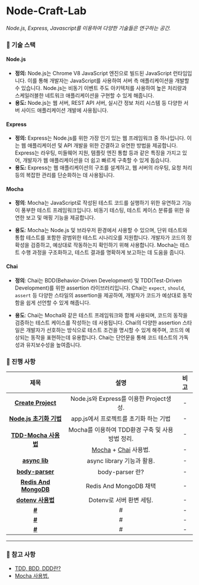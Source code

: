 # Node-Craft-Lab
*Node.js, Express, Javascript를 이용하여 다양한 기술들은 연구하는 공간.*

### 📌 기술 스택

#### Node.js

- **정의:** Node.js는 Chrome V8 JavaScript 엔진으로 빌드된 JavaScript 런타임입니다. 이를 통해 개발자는 JavaScript를 사용하여 서버 측 애플리케이션을 개발할 수 있습니다. Node.js는 비동기 이벤트 주도 아키텍처를 사용하여 높은 처리량과 스케일러블한 네트워크 애플리케이션을 구현할 수 있게 해줍니다.
- **용도:** Node.js는 웹 서버, REST API 서버, 실시간 정보 처리 시스템 등 다양한 서버 사이드 애플리케이션 개발에 사용됩니다.

#### Express

- **정의:** Express는 Node.js를 위한 가장 인기 있는 웹 프레임워크 중 하나입니다. 이는 웹 애플리케이션 및 API 개발을 위한 간결하고 유연한 방법을 제공합니다. Express는 라우팅, 미들웨어 지원, 템플릿 엔진 통합 등과 같은 특징을 가지고 있어, 개발자가 웹 애플리케이션을 더 쉽고 빠르게 구축할 수 있게 돕습니다.
- **용도:** Express는 웹 애플리케이션의 구조를 설계하고, 웹 서버의 라우팅, 요청 처리 등의 복잡한 관리를 단순화하는 데 사용됩니다.

#### Mocha

- **정의**: Mocha는 JavaScript로 작성된 테스트 코드를 실행하기 위한 유연하고 기능이 풍부한 테스트 프레임워크입니다. 비동기 테스팅, 테스트 케이스 분류를 위한 유연한 보고 및 매핑 기능을 제공합니다.

- **용도**: Mocha는 Node.js 및 브라우저 환경에서 사용할 수 있으며, 단위 테스트와 통합 테스트를 포함한 광범위한 테스트 시나리오를 지원합니다. 개발자가 코드의 정확성을 검증하고, 예상대로 작동하는지 확인하기 위해 사용합니다. Mocha는 테스트 수행 과정을 구조화하고, 테스트 결과를 명확하게 보고하는 데 도움을 줍니다.

#### Chai

- **정의**: Chai는 BDD(Behavior-Driven Development) 및 TDD(Test-Driven Development)를 위한 assertion 라이브러리입니다. Chai는 `expect`, `should`, `assert` 등 다양한 스타일의 assertion을 제공하여, 개발자가 코드가 예상대로 동작함을 쉽게 선언할 수 있게 해줍니다.

- **용도**: Chai는 Mocha와 같은 테스트 프레임워크와 함께 사용되며, 코드의 동작을 검증하는 테스트 케이스를 작성하는 데 사용됩니다. Chai의 다양한 assertion 스타일은 개발자가 선호하는 방식으로 테스트 조건을 명시할 수 있게 해주며, 코드의 예상되는 동작을 표현하는데 유용합니다. Chai는 단언문을 통해 코드 테스트의 가독성과 유지보수성을 높여줍니다.

### 📌 진행 사항

<table style="text-align: center;">
    <thead>
        <tr>
            <th>제목</th>
            <th>설명</th>
            <th>비고</th>
        </tr>
    </thead>
    <tbody>
        <tr>
            <td><a href="doc/01_Create_Project.md"><strong>Create Project</strong></a></td>
            <td>Node.js와 Express를 이용한 Project생성.</td>
            <td>-</td>
        </tr>
        <tr>
            <td><a href="./doc/02_Node_초기화_기법.md"><strong>Node.js 초기화 기법</strong></a></td>
            <td>app.js에서 프로젝트를 초기화 하는 기법 </td>
            <td>-</td>
        </tr>
        <tr>
            <td rowspan="2"><a href="doc/03_TDD-Mocha.md"><strong>TDD-Mocha 사용법</strong></a></td>
            <td>Mocha를 이용하여 TDD환경 구축 및 사용방법 정리.</td>
            <td>-</td>
        </tr>
        <tr>
            <td>
                <a href="./doc/04_Mocha_사용법.md">Mocha</a> +
                <a href="./doc/05_Chai_사용법.md">Chai</a> 사용법.
            </td>
            <td>-</td>
        </tr>
        <tr>
            <td><a href="./doc/06_async-lib.md"><strong>async lib</strong></a></td>
            <td>async library 기능과 활용.</td>
            <td>-</td>
        </tr>
        <tr>
            <td><a href="./doc/07_body-parser.md"><strong>body-parser</strong></a></td>
            <td>body-parser 란?</td>
            <td>-</td>
        </tr>
        <tr>
            <td><a href="./doc/08_Redis_And_MongoDB.md"><strong>Redis And MongoDB</strong></a></td>
            <td>Redis And MongoDB 채택</td>
            <td>-</td>
        </tr>
        <tr>
            <td><a href="./doc/09_dotenv_사용법.md"><strong>dotenv 사용법</strong></a></td>
            <td>Dotenv로 서버 환변 세팅.</td>
            <td>-</td>
        </tr>
        <tr>
            <td><a href="#"><strong>#</strong></a></td>
            <td>#</td>
            <td>-</td>
        </tr>
        <tr>
            <td><a href="#"><strong>#</strong></a></td>
            <td>#</td>
            <td>-</td>
        </tr>
        <tr>
            <td><a href="#"><strong>#</strong></a></td>
            <td>#</td>
            <td>-</td>
        </tr>
	</tbody>
</table>

---

### 📌 참고 사항

- [TDD, BDD, DDD란?](https://github.com/kos5667/Document/blob/main/%EC%86%8C%ED%94%84%ED%8A%B8%EC%9B%A8%EC%96%B4%20%EA%B0%9C%EB%B0%9C%20%EB%B0%A9%EB%B2%95%EB%A1%A0/TDD%2CBDD%2CDDD%3F.md)
- [Mocha 사용법.](./doc/04_Mocha_사용법.md)
